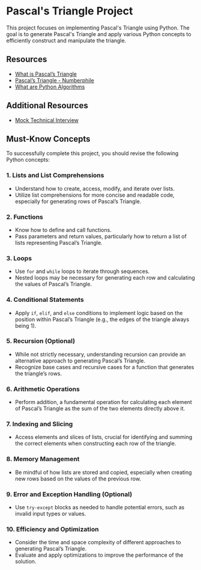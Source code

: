 # Pascal's Triangle Project

This project focuses on implementing Pascal's Triangle using Python. The goal is to generate Pascal's Triangle and apply various Python concepts to efficiently construct and manipulate the triangle.

## Resources

- [What is Pascal’s Triangle](#)
- [Pascal’s Triangle - Numberphile](#)
- [What are Python Algorithms](#)

## Additional Resources

- [Mock Technical Interview](#)

## Must-Know Concepts

To successfully complete this project, you should revise the following Python concepts:

### 1. Lists and List Comprehensions
- Understand how to create, access, modify, and iterate over lists.
- Utilize list comprehensions for more concise and readable code, especially for generating rows of Pascal’s Triangle.

### 2. Functions
- Know how to define and call functions.
- Pass parameters and return values, particularly how to return a list of lists representing Pascal’s Triangle.

### 3. Loops
- Use `for` and `while` loops to iterate through sequences.
- Nested loops may be necessary for generating each row and calculating the values of Pascal’s Triangle.

### 4. Conditional Statements
- Apply `if`, `elif`, and `else` conditions to implement logic based on the position within Pascal’s Triangle (e.g., the edges of the triangle always being 1).

### 5. Recursion (Optional)
- While not strictly necessary, understanding recursion can provide an alternative approach to generating Pascal’s Triangle.
- Recognize base cases and recursive cases for a function that generates the triangle’s rows.

### 6. Arithmetic Operations
- Perform addition, a fundamental operation for calculating each element of Pascal’s Triangle as the sum of the two elements directly above it.

### 7. Indexing and Slicing
- Access elements and slices of lists, crucial for identifying and summing the correct elements when constructing each row of the triangle.

### 8. Memory Management
- Be mindful of how lists are stored and copied, especially when creating new rows based on the values of the previous row.

### 9. Error and Exception Handling (Optional)
- Use `try-except` blocks as needed to handle potential errors, such as invalid input types or values.

### 10. Efficiency and Optimization
- Consider the time and space complexity of different approaches to generating Pascal’s Triangle.
- Evaluate and apply optimizations to improve the performance of the solution.
